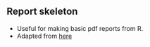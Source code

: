 ## Report skeleton

- Useful for making basic pdf reports from R.
- Adapted from [here](https://github.com/svmiller/svm-r-markdown-templates/blob/master/article-example/svm-rmarkdown-article-example.Rmd)

